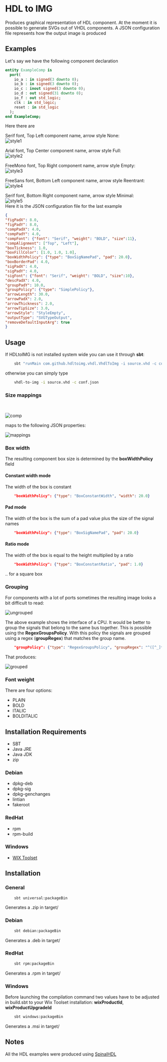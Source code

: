 # HDL to IMG
Produces graphical representation of HDL component.
At the moment it is possible to generate SVGs out of VHDL components. 
A JSON configuration file represents how the output image is produced

## Examples

Let's say we have the following component declaration 

```vhdl
entity ExampleComp is
  port(
    io_a : in signed(3 downto 0);
    io_b : in signed(3 downto 0);
    io_c : inout signed(3 downto 0);
    io_d : out signed(31 downto 0);
    io_f : out std_logic;
    clk : in std_logic;
    reset : in std_logic
  );
end ExampleComp;

```

Here there are 

Serif font, Top Left component name, arrow style None: <br/>
![style1](./res/ExampleComp_1.svg)

Arial font, Top Center component name, arrow style Full: <br/>
![style2](./res/ExampleComp_2.svg)

FreeMono font, Top Right component name, arrow style Empty: <br/>
![style3](./res/ExampleComp_3.svg)

FreeSans font, Bottom Left component name, arrow style Reentrant: <br/>
![style4](./res/ExampleComp_4.svg)

Serif font, Bottom Right component name, arrow style Minimal: <br/>
![style5](./res/ExampleComp_5.svg)
<br/>
Here it is the JSON configuration file for the last example

```json
{
"figPadX": 8.0,
"figPadY": 8.0,
"compPadX": 4.0,
"compPadY": 4.0,
"compFont": {"font": "Serif", "weight": "BOLD", "size":11},
"compAlignment": ["Top", "Left"],
"boxTickness": 1.0,
"boxFillColor": [1.0, 1.0, 1.0],
"boxWidthPolicy": {"type": "BoxSigNamePad", "pad": 20.0},
"boxBorderPad": 4.0,
"sigPadX": 4.0,
"sigPadY": 4.0,
"sigFont": {"font": "Serif", "weight": "BOLD", "size":10},
"descPadX": 4.0,
"groupPadY": 10.0,
"groupPolicy": {"type": "SimplePolicy"},
"arrowLength": 30.0,
"arrowPadX": 2.0,
"arrowThickness": 2.0,
"arrowTipSize": 3.0,
"arrowStyle": "StyleEmpty",
"outputType": "SVGTypeOutput",
"removeDefaultInputArg": true
}

```

## Usage

If HDLtoIMG is not installed system wide you can use it through **sbt**:
```bash
    sbt "runMain com.github.hdltoimg.vhdl.VhdlToImg -i source.vhd -c conf.json"
```

otherwise you can simply type

```bash
    vhdl-to-img -i source.vhd -c conf.json
```

### Size mappings
<br/>

![comp](./res/ExampleCompExpl.png)

maps to the following JSON properties: <br/>

![mappings](./res/JsonExplainedSizes.svg)


### Box width

The resulting component box size is determined by the **boxWidthPolicy** field

#### Constant width mode

The width of the box is constant

```json
    "boxWidthPolicy": {"type": "BoxConstantWidth", "width": 20.0}
```

#### Pad mode

The width of the box is the sum of a pad value plus the size of the signal names

```json
    "boxWidthPolicy": {"type": "BoxSigNamePad", "pad": 20.0}
```

#### Ratio mode

The width of the box is equal to the height multiplied by a ratio

```json
    "boxWidthPolicy": {"type": "BoxConstantRatio", "pad": 1.0}
```
.. for a square box


### Grouping

For components with a lot of ports sometimes the resulting image looks a bit difficult to read:

![ungrouped](./res/VexRiscv-ungrouped.svg)

The above example shows the interface of a CPU. It would be better to group the 
signals that belong to the same bus together. This is possible using the 
**RegexGroupsPolicy**. With this policy the signals are grouped using a regex
(**groupRegex**) that matches the group name.

```json
    "groupPolicy": {"type": "RegexGroupsPolicy", "groupRegex": "^([^_]*).*"}
```

That produces:

![grouped](./res/VexRiscv-grouped.svg)

### Font weight

There are four options:

- PLAIN
- BOLD
- ITALIC
- BOLDITALIC


## Installation Requirements

- SBT
- Java JRE
- Java JDK
- zip

### Debian

- dpkg-deb
- dpkg-sig
- dpkg-genchanges
- lintian
- fakeroot

### RedHat

- rpm
- rpm-build

### Windows

- [WIX Toolset](https://wixtoolset.org/)

## Installation

### General

```bash
    sbt universal:packageBin
```

Generates a .zip in target/

### Debian
```bash
    sbt debian:packageBin
```

Generates a .deb in target/

### RedHat
```bash
    sbt rpm:packageBin
```

Generates a .rpm in target/

### Windows

Before launching the compilation command two values have to be adjusted in
build.sbt to your Wix Toolset installation: **wixProductId**, **wixProductUpgradeId**

```bash
    sbt windows:packageBin
```

Generates a .msi in target/

## Notes

All the HDL examples were produced using [SpinalHDL](https://github.com/SpinalHDL/SpinalHDL)
